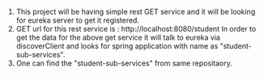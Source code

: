 1. This project will be having simple rest GET service and it will be looking for eureka server to get it registered.
2. GET url for this rest service is : http://localhost:8080/student
      In order to get the data for the above get service it will talk to eureka via discoverClient and looks for spring application with name
      as "student-sub-services".
3. One can find the "student-sub-services" from same repositaory.      
